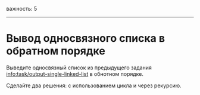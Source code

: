 важность: 5

---

# Вывод односвязного списка в обратном порядке

Выведите односвязный список из предыдущего задания <info:task/output-single-linked-list> в обнотном порядке.

Сделайте два решения: с использованием цикла и через рекурсию.
